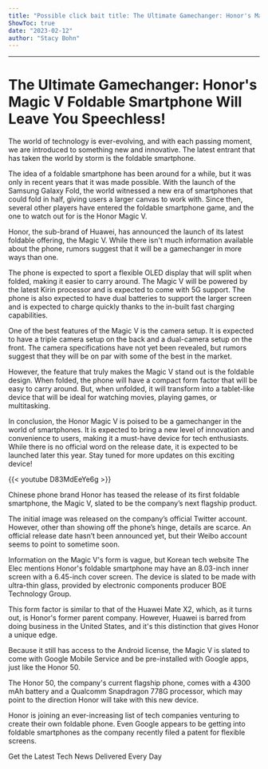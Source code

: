 ```yaml
---
title: "Possible click bait title: The Ultimate Gamechanger: Honor's Magic V Foldable Smartphone Will Leave You Speechless!"
ShowToc: true 
date: "2023-02-12"
author: "Stacy Bohn"
---
```

*****
# The Ultimate Gamechanger: Honor's Magic V Foldable Smartphone Will Leave You Speechless!

The world of technology is ever-evolving, and with each passing moment, we are introduced to something new and innovative. The latest entrant that has taken the world by storm is the foldable smartphone. 

The idea of a foldable smartphone has been around for a while, but it was only in recent years that it was made possible. With the launch of the Samsung Galaxy Fold, the world witnessed a new era of smartphones that could fold in half, giving users a larger canvas to work with. Since then, several other players have entered the foldable smartphone game, and the one to watch out for is the Honor Magic V.

Honor, the sub-brand of Huawei, has announced the launch of its latest foldable offering, the Magic V. While there isn't much information available about the phone, rumors suggest that it will be a gamechanger in more ways than one. 

The phone is expected to sport a flexible OLED display that will split when folded, making it easier to carry around. The Magic V will be powered by the latest Kirin processor and is expected to come with 5G support. The phone is also expected to have dual batteries to support the larger screen and is expected to charge quickly thanks to the in-built fast charging capabilities.

One of the best features of the Magic V is the camera setup. It is expected to have a triple camera setup on the back and a dual-camera setup on the front. The camera specifications have not yet been revealed, but rumors suggest that they will be on par with some of the best in the market.

However, the feature that truly makes the Magic V stand out is the foldable design. When folded, the phone will have a compact form factor that will be easy to carry around. But, when unfolded, it will transform into a tablet-like device that will be ideal for watching movies, playing games, or multitasking.

In conclusion, the Honor Magic V is poised to be a gamechanger in the world of smartphones. It is expected to bring a new level of innovation and convenience to users, making it a must-have device for tech enthusiasts. While there is no official word on the release date, it is expected to be launched later this year. Stay tuned for more updates on this exciting device!

{{< youtube D83MdEeYe6g >}} 




Chinese phone brand Honor has teased the release of its first foldable smartphone, the Magic V, slated to be the company’s next flagship product.

 

The initial image was released on the company’s official Twitter account. However, other than showing off the phone’s hinge, details are scarce. An official release date hasn’t been announced yet, but their Weibo account seems to point to sometime soon.

 

Information on the Magic V's form is vague, but Korean tech website The Elec mentions Honor's foldable smartphone may have an 8.03-inch inner screen with a 6.45-inch cover screen. The device is slated to be made with ultra-thin glass, provided by electronic components producer BOE Technology Group.

 

This form factor is similar to that of the Huawei Mate X2, which, as it turns out, is Honor's former parent company. However, Huawei is barred from doing business in the United States, and it's this distinction that gives Honor a unique edge.

 

Because it still has access to the Android license, the Magic V is slated to come with Google Mobile Service and be pre-installed with Google apps, just like the Honor 50.

 

The Honor 50, the company's current flagship phone, comes with a 4300 mAh battery and a Qualcomm Snapdragon 778G processor, which may point to the direction Honor will take with this new device.

 

Honor is joining an ever-increasing list of tech companies venturing to create their own foldable phone. Even Google appears to be getting into foldable smartphones as the company recently filed a patent for flexible screens.

 

Get the Latest Tech News Delivered Every Day




